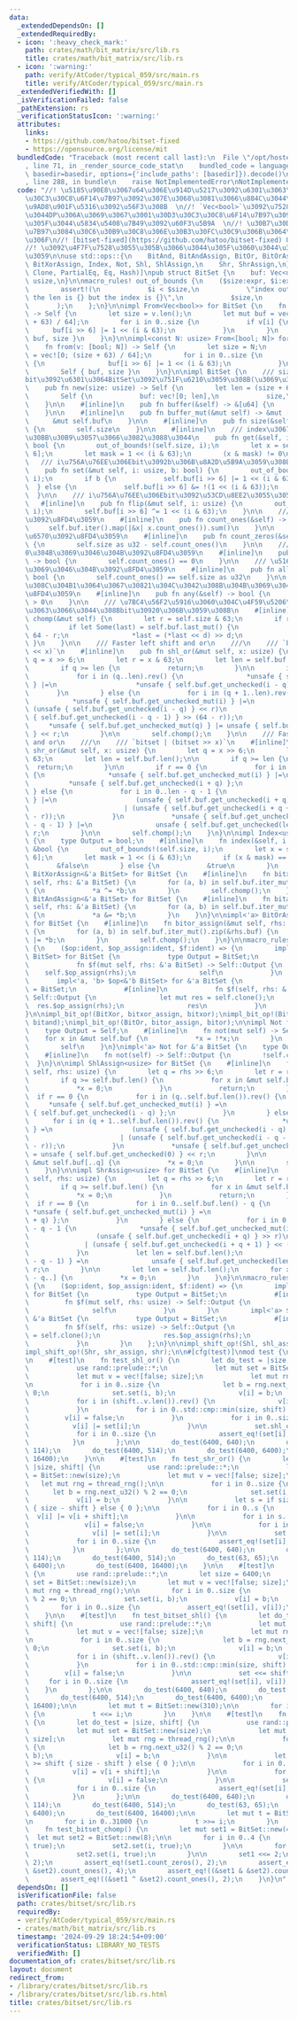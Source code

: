 ```yaml
---
data:
  _extendedDependsOn: []
  _extendedRequiredBy:
  - icon: ':heavy_check_mark:'
    path: crates/math/bit_matrix/src/lib.rs
    title: crates/math/bit_matrix/src/lib.rs
  - icon: ':warning:'
    path: verify/AtCoder/typical_059/src/main.rs
    title: verify/AtCoder/typical_059/src/main.rs
  _extendedVerifiedWith: []
  _isVerificationFailed: false
  _pathExtension: rs
  _verificationStatusIcon: ':warning:'
  attributes:
    links:
    - https://github.com/hatoo/bitset-fixed
    - https://opensource.org/license/mit
  bundledCode: "Traceback (most recent call last):\n  File \"/opt/hostedtoolcache/Python/3.10.15/x64/lib/python3.10/site-packages/onlinejudge_verify/documentation/build.py\"\
    , line 71, in _render_source_code_stat\n    bundled_code = language.bundle(stat.path,\
    \ basedir=basedir, options={'include_paths': [basedir]}).decode()\n  File \"/opt/hostedtoolcache/Python/3.10.15/x64/lib/python3.10/site-packages/onlinejudge_verify/languages/rust.py\"\
    , line 288, in bundle\n    raise NotImplementedError\nNotImplementedError\n"
  code: "//! \u5185\u90E8\u3067u64\u306E\u914D\u5217\u3092\u6301\u3063\u3066\u30D3\
    \u30C3\u30C8\u6F14\u7B97\u3092\u307E\u3068\u3081\u3066\u884C\u3044\u300164\u500D\
    \u9AD8\u901F\u5316\u3092\u56F3\u308B  \n//! `Vec<bool>`\u3092\u7528\u3044\u305F\
    \u3044DP\u306A\u3069\u3067\u3001\u30D3\u30C3\u30C8\u6F14\u7B97\u3092\u4F7F\u3044\
    \u305F\u3044\u5834\u5408\u7B49\u3092\u60F3\u5B9A  \n//! \u30B7\u30D5\u30C8\u6F14\
    \u7B97\u3084\u30C6\u30B9\u30C8\u306E\u30B3\u30FC\u30C9\u306B\u3064\u3044\u3066\
    \u306F\n//! [bitset-fixed](https://github.com/hatoo/bitset-fixed) Under [MIT License](https://opensource.org/license/mit)\n\
    //! \u3092\u4F7F\u7528\u3055\u305B\u3066\u3044\u305F\u3060\u3044\u3066\u3044\u307E\
    \u3059\n\nuse std::ops::{\n    BitAnd, BitAndAssign, BitOr, BitOrAssign, BitXor,\
    \ BitXorAssign, Index, Not, Shl, ShlAssign,\n    Shr, ShrAssign,\n};\n\n#[derive(Debug,\
    \ Clone, PartialEq, Eq, Hash)]\npub struct BitSet {\n    buf: Vec<u64>,\n    size:\
    \ usize,\n}\n\nmacro_rules! out_of_bounds {\n    ($size:expr, $i:expr) => {\n\
    \        assert!(\n            $i < $size,\n            \"index out of bounds:\
    \ the len is {} but the index is {}\",\n            $size,\n            $i\n \
    \       );\n    };\n}\n\nimpl From<Vec<bool>> for BitSet {\n    fn from(v: Vec<bool>)\
    \ -> Self {\n        let size = v.len();\n        let mut buf = vec![0; (size\
    \ + 63) / 64];\n        for i in 0..size {\n            if v[i] {\n          \
    \      buf[i >> 6] |= 1 << (i & 63);\n            }\n        }\n        Self {\
    \ buf, size }\n    }\n}\n\nimpl<const N: usize> From<[bool; N]> for BitSet {\n\
    \    fn from(v: [bool; N]) -> Self {\n        let size = N;\n        let mut buf\
    \ = vec![0; (size + 63) / 64];\n        for i in 0..size {\n            if v[i]\
    \ {\n                buf[i >> 6] |= 1 << (i & 63);\n            }\n        }\n\
    \        Self { buf, size }\n    }\n}\n\nimpl BitSet {\n    /// size\u500B\u306E\
    bit\u3092\u6301\u3064BitSet\u3092\u751F\u6210\u3059\u308B(\u3069\u308C\u3082unset)\n\
    \    pub fn new(size: usize) -> Self {\n        let len = (size + 63) / 64;\n\
    \        Self {\n            buf: vec![0; len],\n            size,\n        }\n\
    \    }\n\n    #[inline]\n    pub fn buffer(&self) -> &[u64] {\n        &self.buf\n\
    \    }\n\n    #[inline]\n    pub fn buffer_mut(&mut self) -> &mut [u64] {\n  \
    \      &mut self.buf\n    }\n\n    #[inline]\n    pub fn size(&self) -> usize\
    \ {\n        self.size\n    }\n\n    #[inline]\n    /// index\u3067\u30A2\u30AF\
    \u30BB\u30B9\u3057\u3066\u3082\u3088\u3044\n    pub fn get(&self, i: usize) ->\
    \ bool {\n        out_of_bounds!(self.size, i);\n        let x = self.buf[i >>\
    \ 6];\n        let mask = 1 << (i & 63);\n        (x & mask) != 0\n    }\n\n \
    \   /// i\u756A\u76EE\u306Ebit\u3092b\u306B\u8A2D\u5B9A\u3059\u308B\n    #[inline]\n\
    \    pub fn set(&mut self, i: usize, b: bool) {\n        out_of_bounds!(self.size,\
    \ i);\n        if b {\n            self.buf[i >> 6] |= 1 << (i & 63);\n      \
    \  } else {\n            self.buf[i >> 6] &= !(1 << (i & 63));\n        }\n  \
    \  }\n\n    /// i\u756A\u76EE\u306Ebit\u3092\u53CD\u8EE2\u3055\u305B\u308B\n \
    \   #[inline]\n    pub fn flip(&mut self, i: usize) {\n        out_of_bounds!(self.size,\
    \ i);\n        self.buf[i >> 6] ^= 1 << (i & 63);\n    }\n\n    /// 1\u306E\u6570\
    \u3092\u8FD4\u3059\n    #[inline]\n    pub fn count_ones(&self) -> u32 {\n   \
    \     self.buf.iter().map(|&x| x.count_ones()).sum()\n    }\n\n    /// 0\u306E\
    \u6570\u3092\u8FD4\u3059\n    #[inline]\n    pub fn count_zeros(&self) -> u32\
    \ {\n        self.size as u32 - self.count_ones()\n    }\n\n    /// \u5168\u3066\
    0\u304B\u3069\u3046\u304B\u3092\u8FD4\u3059\n    #[inline]\n    pub fn none(&self)\
    \ -> bool {\n        self.count_ones() == 0\n    }\n\n    /// \u5168\u30661\u304B\
    \u3069\u3046\u304B\u3092\u8FD4\u3059\n    #[inline]\n    pub fn all(&self) ->\
    \ bool {\n        self.count_ones() == self.size as u32\n    }\n\n    /// \u3069\
    \u308C\u304B1\u3064\u3067\u30821\u304C\u3042\u308B\u304B\u3069\u3046\u304B\u3092\
    \u8FD4\u3059\n    #[inline]\n    pub fn any(&self) -> bool {\n        self.count_ones()\
    \ > 0\n    }\n\n    /// \u7BC4\u56F2\u5916\u3060\u304C\u4F59\u5206\u306B\u6301\
    \u3063\u3066\u3044\u308Bbit\u30920\u306B\u3059\u308B\n    #[inline]\n    pub fn\
    \ chomp(&mut self) {\n        let r = self.size & 63;\n        if r > 0 {\n  \
    \          if let Some(last) = self.buf.last_mut() {\n                let d =\
    \ 64 - r;\n                *last = (*last << d) >> d;\n            }\n       \
    \ }\n    }\n\n    /// Faster left shift and or\n    ///\n    /// `bitset | (bitset\
    \ << x)`\n    #[inline]\n    pub fn shl_or(&mut self, x: usize) {\n        let\
    \ q = x >> 6;\n        let r = x & 63;\n        let len = self.buf.len();\n\n\
    \        if q >= len {\n            return;\n        }\n\n        if r == 0 {\n\
    \            for i in (q..len).rev() {\n                *unsafe { self.buf.get_unchecked_mut(i)\
    \ } |=\n                    *unsafe { self.buf.get_unchecked(i - q) };\n     \
    \       }\n        } else {\n            for i in (q + 1..len).rev() {\n     \
    \           *unsafe { self.buf.get_unchecked_mut(i) } |=\n                   \
    \ (unsafe { self.buf.get_unchecked(i - q) } << r)\n                        | (unsafe\
    \ { self.buf.get_unchecked(i - q - 1) } >> (64 - r));\n            }\n       \
    \     *unsafe { self.buf.get_unchecked_mut(q) } |= unsafe { self.buf.get_unchecked(0)\
    \ } << r;\n        }\n\n        self.chomp();\n    }\n\n    /// Faster right shift\
    \ and or\n    ///\n    /// `bitset | (bitset >> x)`\n    #[inline]\n    pub fn\
    \ shr_or(&mut self, x: usize) {\n        let q = x >> 6;\n        let r = x &\
    \ 63;\n        let len = self.buf.len();\n\n        if q >= len {\n          \
    \  return;\n        }\n\n        if r == 0 {\n            for i in 0..len - q\
    \ {\n                *unsafe { self.buf.get_unchecked_mut(i) } |=\n          \
    \          *unsafe { self.buf.get_unchecked(i + q) };\n            }\n       \
    \ } else {\n            for i in 0..len - q - 1 {\n                *unsafe { self.buf.get_unchecked_mut(i)\
    \ } |=\n                    (unsafe { self.buf.get_unchecked(i + q) } >> r)\n\
    \                        | (unsafe { self.buf.get_unchecked(i + q + 1) } << (64\
    \ - r));\n            }\n            *unsafe { self.buf.get_unchecked_mut(len\
    \ - q - 1) } |=\n                unsafe { self.buf.get_unchecked(len - 1) } >>\
    \ r;\n        }\n\n        self.chomp();\n    }\n}\n\nimpl Index<usize> for BitSet\
    \ {\n    type Output = bool;\n    #[inline]\n    fn index(&self, i: usize) ->\
    \ &bool {\n        out_of_bounds!(self.size, i);\n        let x = self.buf[i >>\
    \ 6];\n        let mask = 1 << (i & 63);\n        if (x & mask) == 0 {\n     \
    \       &false\n        } else {\n            &true\n        }\n    }\n}\n\nimpl<'a>\
    \ BitXorAssign<&'a BitSet> for BitSet {\n    #[inline]\n    fn bitxor_assign(&mut\
    \ self, rhs: &'a BitSet) {\n        for (a, b) in self.buf.iter_mut().zip(&rhs.buf)\
    \ {\n            *a ^= *b;\n        }\n        self.chomp();\n    }\n}\n\nimpl<'a>\
    \ BitAndAssign<&'a BitSet> for BitSet {\n    #[inline]\n    fn bitand_assign(&mut\
    \ self, rhs: &'a BitSet) {\n        for (a, b) in self.buf.iter_mut().zip(&rhs.buf)\
    \ {\n            *a &= *b;\n        }\n    }\n}\n\nimpl<'a> BitOrAssign<&'a BitSet>\
    \ for BitSet {\n    #[inline]\n    fn bitor_assign(&mut self, rhs: &'a BitSet)\
    \ {\n        for (a, b) in self.buf.iter_mut().zip(&rhs.buf) {\n            *a\
    \ |= *b;\n        }\n        self.chomp();\n    }\n}\n\nmacro_rules! impl_bit_op\
    \ {\n    ($op:ident, $op_assign:ident, $f:ident) => {\n        impl<'a> $op<&'a\
    \ BitSet> for BitSet {\n            type Output = BitSet;\n            #[inline]\n\
    \            fn $f(mut self, rhs: &'a BitSet) -> Self::Output {\n            \
    \    self.$op_assign(rhs);\n                self\n            }\n        }\n \
    \       impl<'a, 'b> $op<&'b BitSet> for &'a BitSet {\n            type Output\
    \ = BitSet;\n            #[inline]\n            fn $f(self, rhs: &'b BitSet) ->\
    \ Self::Output {\n                let mut res = self.clone();\n              \
    \  res.$op_assign(rhs);\n                res\n            }\n        }\n    };\n\
    }\n\nimpl_bit_op!(BitXor, bitxor_assign, bitxor);\nimpl_bit_op!(BitAnd, bitand_assign,\
    \ bitand);\nimpl_bit_op!(BitOr, bitor_assign, bitor);\n\nimpl Not for BitSet {\n\
    \    type Output = Self;\n    #[inline]\n    fn not(mut self) -> Self {\n    \
    \    for x in &mut self.buf {\n            *x = !*x;\n        }\n        self.chomp();\n\
    \        self\n    }\n}\nimpl<'a> Not for &'a BitSet {\n    type Output = BitSet;\n\
    \    #[inline]\n    fn not(self) -> Self::Output {\n        !self.clone()\n  \
    \  }\n}\n\nimpl ShlAssign<usize> for BitSet {\n    #[inline]\n    fn shl_assign(&mut\
    \ self, rhs: usize) {\n        let q = rhs >> 6;\n        let r = rhs & 63;\n\n\
    \        if q >= self.buf.len() {\n            for x in &mut self.buf {\n    \
    \            *x = 0;\n            }\n            return;\n        }\n\n      \
    \  if r == 0 {\n            for i in (q..self.buf.len()).rev() {\n           \
    \     *unsafe { self.buf.get_unchecked_mut(i) } =\n                    *unsafe\
    \ { self.buf.get_unchecked(i - q) };\n            }\n        } else {\n      \
    \      for i in (q + 1..self.buf.len()).rev() {\n                *unsafe { self.buf.get_unchecked_mut(i)\
    \ } =\n                    (unsafe { self.buf.get_unchecked(i - q) } << r)\n \
    \                       | (unsafe { self.buf.get_unchecked(i - q - 1) } >> (64\
    \ - r));\n            }\n            *unsafe { self.buf.get_unchecked_mut(q) }\
    \ = unsafe { self.buf.get_unchecked(0) } << r;\n        }\n\n        for x in\
    \ &mut self.buf[..q] {\n            *x = 0;\n        }\n\n        self.chomp();\n\
    \    }\n}\n\nimpl ShrAssign<usize> for BitSet {\n    #[inline]\n    fn shr_assign(&mut\
    \ self, rhs: usize) {\n        let q = rhs >> 6;\n        let r = rhs & 63;\n\n\
    \        if q >= self.buf.len() {\n            for x in &mut self.buf {\n    \
    \            *x = 0;\n            }\n            return;\n        }\n\n      \
    \  if r == 0 {\n            for i in 0..self.buf.len() - q {\n               \
    \ *unsafe { self.buf.get_unchecked_mut(i) } =\n                    *unsafe { self.buf.get_unchecked(i\
    \ + q) };\n            }\n        } else {\n            for i in 0..self.buf.len()\
    \ - q - 1 {\n                *unsafe { self.buf.get_unchecked_mut(i) } =\n   \
    \                 (unsafe { self.buf.get_unchecked(i + q) } >> r)\n          \
    \              | (unsafe { self.buf.get_unchecked(i + q + 1) } << (64 - r));\n\
    \            }\n            let len = self.buf.len();\n            *unsafe { self.buf.get_unchecked_mut(len\
    \ - q - 1) } =\n                unsafe { self.buf.get_unchecked(len - 1) } >>\
    \ r;\n        }\n\n        let len = self.buf.len();\n        for x in &mut self.buf[len\
    \ - q..] {\n            *x = 0;\n        }\n    }\n}\n\nmacro_rules! impl_shift_op\
    \ {\n    ($op:ident, $op_assign:ident, $f:ident) => {\n        impl $op<usize>\
    \ for BitSet {\n            type Output = BitSet;\n            #[inline]\n   \
    \         fn $f(mut self, rhs: usize) -> Self::Output {\n                self.$op_assign(rhs);\n\
    \                self\n            }\n        }\n        impl<'a> $op<usize> for\
    \ &'a BitSet {\n            type Output = BitSet;\n            #[inline]\n   \
    \         fn $f(self, rhs: usize) -> Self::Output {\n                let mut res\
    \ = self.clone();\n                res.$op_assign(rhs);\n                res\n\
    \            }\n        }\n    };\n}\n\nimpl_shift_op!(Shl, shl_assign, shl);\n\
    impl_shift_op!(Shr, shr_assign, shr);\n\n#[cfg(test)]\nmod test {\n    use super::*;\n\
    \n    #[test]\n    fn test_shl_or() {\n        let do_test = |size, shift| {\n\
    \            use rand::prelude::*;\n            let mut set = BitSet::new(size);\n\
    \            let mut v = vec![false; size];\n            let mut rng = thread_rng();\n\
    \n            for i in 0..size {\n                let b = rng.next_u32() % 2 ==\
    \ 0;\n                set.set(i, b);\n                v[i] = b;\n            }\n\
    \            for i in (shift..v.len()).rev() {\n                v[i] = v[i - shift];\n\
    \            }\n            for i in 0..std::cmp::min(size, shift) {\n       \
    \         v[i] = false;\n            }\n            for i in 0..size {\n     \
    \           v[i] |= set[i];\n            }\n\n            set.shl_or(shift);\n\
    \            for i in 0..size {\n                assert_eq!(set[i], v[i]);\n \
    \           }\n        };\n\n        do_test(6400, 640);\n        do_test(6400,\
    \ 114);\n        do_test(6400, 514);\n        do_test(6400, 6400);\n        do_test(6400,\
    \ 16400);\n    }\n\n    #[test]\n    fn test_shr_or() {\n        let do_test =\
    \ |size, shift| {\n            use rand::prelude::*;\n            let mut set\
    \ = BitSet::new(size);\n            let mut v = vec![false; size];\n         \
    \   let mut rng = thread_rng();\n\n            for i in 0..size {\n          \
    \      let b = rng.next_u32() % 2 == 0;\n                set.set(i, b);\n    \
    \            v[i] = b;\n            }\n\n            let s = if size >= shift\
    \ { size - shift } else { 0 };\n\n            for i in 0..s {\n              \
    \  v[i] |= v[i + shift];\n            }\n\n            for i in s..size {\n  \
    \              v[i] = false;\n            }\n\n            for i in 0..size {\n\
    \                v[i] |= set[i];\n            }\n\n            set.shr_or(shift);\n\
    \            for i in 0..size {\n                assert_eq!(set[i], v[i]);\n \
    \           }\n        };\n\n        do_test(6400, 640);\n        do_test(6400,\
    \ 114);\n        do_test(6400, 514);\n        do_test(63, 65);\n        do_test(6400,\
    \ 6400);\n        do_test(6400, 16400);\n    }\n\n    #[test]\n    fn test_bitset_set_read()\
    \ {\n        use rand::prelude::*;\n        let size = 6400;\n        let mut\
    \ set = BitSet::new(size);\n        let mut v = vec![false; size];\n        let\
    \ mut rng = thread_rng();\n\n        for i in 0..size {\n            let b = rng.next_u32()\
    \ % 2 == 0;\n            set.set(i, b);\n            v[i] = b;\n        }\n\n\
    \        for i in 0..size {\n            assert_eq!(set[i], v[i]);\n        }\n\
    \    }\n\n    #[test]\n    fn test_bitset_shl() {\n        let do_test = |size,\
    \ shift| {\n            use rand::prelude::*;\n            let mut set = BitSet::new(size);\n\
    \            let mut v = vec![false; size];\n            let mut rng = thread_rng();\n\
    \n            for i in 0..size {\n                let b = rng.next_u32() % 2 ==\
    \ 0;\n                set.set(i, b);\n                v[i] = b;\n            }\n\
    \            for i in (shift..v.len()).rev() {\n                v[i] = v[i - shift];\n\
    \            }\n            for i in 0..std::cmp::min(size, shift) {\n       \
    \         v[i] = false;\n            }\n\n            set <<= shift;\n       \
    \     for i in 0..size {\n                assert_eq!(set[i], v[i]);\n        \
    \    }\n        };\n\n        do_test(6400, 640);\n        do_test(6400, 114);\n\
    \        do_test(6400, 514);\n        do_test(6400, 6400);\n        do_test(6400,\
    \ 16400);\n\n        let mut t = BitSet::new(310);\n\n        for i in 0..31000\
    \ {\n            t <<= i;\n        }\n    }\n\n    #[test]\n    fn test_bitset_shr()\
    \ {\n        let do_test = |size, shift| {\n            use rand::prelude::*;\n\
    \            let mut set = BitSet::new(size);\n            let mut v = vec![false;\
    \ size];\n            let mut rng = thread_rng();\n\n            for i in 0..size\
    \ {\n                let b = rng.next_u32() % 2 == 0;\n                set.set(i,\
    \ b);\n                v[i] = b;\n            }\n\n            let s = if size\
    \ >= shift { size - shift } else { 0 };\n\n            for i in 0..s {\n     \
    \           v[i] = v[i + shift];\n            }\n\n            for i in s..size\
    \ {\n                v[i] = false;\n            }\n\n            set >>= shift;\n\
    \            for i in 0..size {\n                assert_eq!(set[i], v[i]);\n \
    \           }\n        };\n\n        do_test(6400, 640);\n        do_test(6400,\
    \ 114);\n        do_test(6400, 514);\n        do_test(63, 65);\n        do_test(6400,\
    \ 6400);\n        do_test(6400, 16400);\n\n        let mut t = BitSet::new(310);\n\
    \n        for i in 0..31000 {\n            t >>= i;\n        }\n    }\n\n    #[test]\n\
    \    fn test_bitset_chomp() {\n        let mut set1 = BitSet::new(4);\n      \
    \  let mut set2 = BitSet::new(8);\n\n        for i in 0..4 {\n            set1.set(i,\
    \ true);\n            set2.set(i, true);\n        }\n\n        for i in 4..8 {\n\
    \            set2.set(i, true);\n        }\n\n        set1 <<= 2;\n        assert_eq!(set1.count_ones(),\
    \ 2);\n        assert_eq!(set1.count_zeros(), 2);\n        assert_eq!((&set1 |\
    \ &set2).count_ones(), 4);\n        assert_eq!((&set1 & &set2).count_ones(), 2);\n\
    \        assert_eq!((&set1 ^ &set2).count_ones(), 2);\n    }\n}\n"
  dependsOn: []
  isVerificationFile: false
  path: crates/bitset/src/lib.rs
  requiredBy:
  - verify/AtCoder/typical_059/src/main.rs
  - crates/math/bit_matrix/src/lib.rs
  timestamp: '2024-09-29 18:24:54+09:00'
  verificationStatus: LIBRARY_NO_TESTS
  verifiedWith: []
documentation_of: crates/bitset/src/lib.rs
layout: document
redirect_from:
- /library/crates/bitset/src/lib.rs
- /library/crates/bitset/src/lib.rs.html
title: crates/bitset/src/lib.rs
---
```

